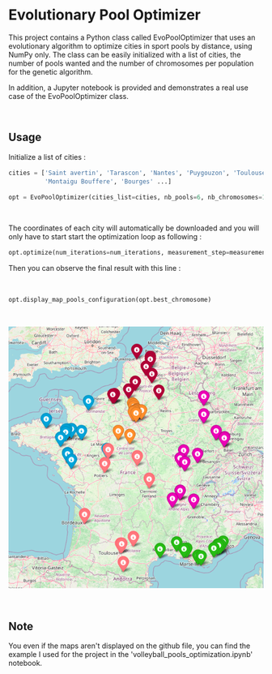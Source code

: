 # Evolutionary Pool Optimizer

This project contains a Python class called EvoPoolOptimizer that uses an evolutionary algorithm to optimize cities in sport pools by distance, using NumPy only. The class can be easily initialized with a list of cities, the number of pools wanted and the number of chromosomes per population for the genetic algorithm.

In addition, a Jupyter notebook is provided and demonstrates a real use case of the EvoPoolOptimizer class.


<br/>

## Usage

Initialize a list of cities : 

```python
cities = ['Saint avertin', 'Tarascon', 'Nantes', 'Puygouzon', 'Toulouse', 'Talence', 'Balma', 'Reze', 'Chatellerault', 'Tours', 
          'Montaigu Bouffere', 'Bourges' ...]
```


```python
opt = EvoPoolOptimizer(cities_list=cities, nb_pools=6, nb_chromosomes=100)
```

<br/>

The coordinates of each city will automatically be downloaded and you will only have to start start the optimization loop as following : 


```python
opt.optimize(num_iterations=num_iterations, measurement_step=measurement_step)
```
Then you can observe the final result with this line :

<br/>


```python
opt.display_map_pools_configuration(opt.best_chromosome)
```
<br/>

![results_display](final_pools.png)

<br/>

## Note

You even if the maps aren't displayed on the github file, you can find the example I used for the project in the 'volleyball_pools_optimization.ipynb' notebook.

